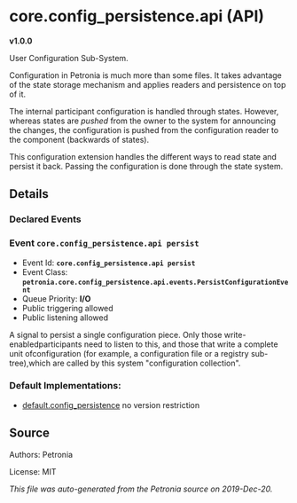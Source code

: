 # core.config_persistence.api (API)
**v1.0.0**

User Configuration Sub-System.


Configuration in Petronia is much more than some files.  It takes advantage of
the state storage mechanism and applies readers and persistence on top of it.


The internal participant configuration is handled through states. However,
whereas states are *pushed* from the owner to the system for announcing the
changes, the configuration is pushed from the configuration reader to the
component (backwards of states).


This configuration extension handles the different ways to read state and
persist it back.  Passing the configuration is done through the state system.

## Details


### Declared Events


### Event `core.config_persistence.api persist`

* Event Id: **`core.config_persistence.api persist`**
* Event Class: **`petronia.core.config_persistence.api.events.PersistConfigurationEvent`**
* Queue Priority: **I/O**
* Public triggering allowed
* Public listening allowed

A signal to persist a single configuration piece.  Only those write-enabledparticipants need to listen to this, and those that write a complete unit ofconfiguration (for example, a configuration file or a registry sub-tree),which are called by this system "configuration collection".









### Default Implementations:
* [default.config_persistence](default.config_persistence.md)
  no version restriction


## Source

Authors: Petronia

License: MIT

*This file was auto-generated from the Petronia source on 2019-Dec-20.*
